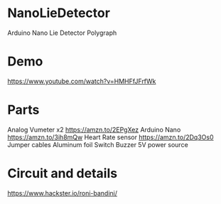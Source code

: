 # NanoLieDetector
Arduino Nano Lie Detector Polygraph

# Demo 
https://www.youtube.com/watch?v=HMHFfJFrfWk

# Parts
Analog Vumeter x2 https://amzn.to/2EPgXez
Arduino Nano https://amzn.to/3ih8mQw
Heart Rate sensor https://amzn.to/2Dq3Os0
Jumper cables
Aluminum foil 
Switch
Buzzer
5V power source

# Circuit and details
https://www.hackster.io/roni-bandini/ 
